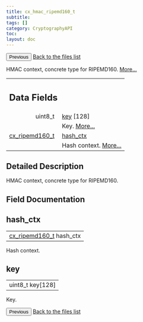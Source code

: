 ```yaml
---
title: cx_hmac_ripemd160_t
subtitle:
tags: []
category: CryptographyAPI
toc:
layout: doc
---
```


<button class="uk-button uk-button-default uk-button-small uk-margin-medium-top" onclick="history.back()">Previous</button>
<a class="uk-button uk-button-default uk-button-small uk-margin-medium-top crypto-button" href="../../crypto-api/files">Back to the files list</a>


<p>HMAC context, concrete type for RIPEMD160.  
 <a href="../cx__hmac__ripemd160__t#details">More...</a></p>
<table class="memberdecls">
<tr class="heading"><td colspan="4"><h2 class="groupheader"><a name="pub-attribs"></a>
Data Fields</h2></td></tr>
<tr class="memitem:a88091e6802236471cb8e165d359d63ce"><td class="memItemLeft" align="right" valign="top">uint8_t&#160;</td><td colspan="3" class="memItemRight" valign="bottom"><a class="el" href="../cx__hmac__ripemd160__t#a88091e6802236471cb8e165d359d63ce">key</a> [128]</td></tr>
<tr class="memdesc:a88091e6802236471cb8e165d359d63ce"><td class="mdescLeft">&#160;</td><td colspan="3" class="mdescRight">Key.  <a href="#a88091e6802236471cb8e165d359d63ce">More...</a><br /></td></tr>
<tr class="memitem:ae43962ac0a361df319931dc096d41b9d"><td class="memItemLeft" align="right" valign="top"><a class="el" href="../lcx__ripemd160_8h#ae0605e61b5074bc86b616405eed44934">cx_ripemd160_t</a>&#160;</td><td colspan="3" class="memItemRight" valign="bottom"><a class="el" href="../cx__hmac__ripemd160__t#ae43962ac0a361df319931dc096d41b9d">hash_ctx</a></td></tr>
<tr class="memdesc:ae43962ac0a361df319931dc096d41b9d"><td class="mdescLeft">&#160;</td><td colspan="3" class="mdescRight">Hash context.  <a href="#ae43962ac0a361df319931dc096d41b9d">More...</a><br /></td></tr>
</table>
<a name="details" id="details"></a>

## Detailed Description

<div class="textblock"><p>HMAC context, concrete type for RIPEMD160. </p>
</div><h2 class="groupheader">Field Documentation</h2>
<a id="ae43962ac0a361df319931dc096d41b9d"></a>
<h2 class="memtitle">hash_ctx</h2>

<div class="memitem">
<div class="memproto">
      <table class="memname">
        <tr>
          <td class="memname"><a class="el" href="../lcx__ripemd160_8h#ae0605e61b5074bc86b616405eed44934">cx_ripemd160_t</a> hash_ctx</td>
        </tr>
      </table>
</div><div class="memdoc">

<p>Hash context. </p>

</div>
</div>
<a id="a88091e6802236471cb8e165d359d63ce"></a>
<h2 class="memtitle">key</h2>

<div class="memitem">
<div class="memproto">
      <table class="memname">
        <tr>
          <td class="memname">uint8_t key[128]</td>
        </tr>
      </table>
</div><div class="memdoc">

<p>Key. </p>

</div>
</div>
<button class="uk-button uk-button-default uk-button-small uk-margin-medium-top" onclick="history.back()">Previous</button>
<a class="uk-button uk-button-default uk-button-small uk-margin-medium-top crypto-button" href="../../crypto-api/files">Back to the files list</a>
